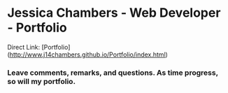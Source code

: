 # Jessica Chambers - Web Developer - Portfolio

Direct Link:
     [Portfolio] (http://www.j14chambers.github.io/Portfolio/index.html)
      


### Leave comments, remarks, and questions. As time progress, so will my portfolio.
